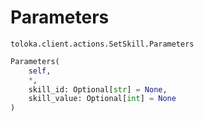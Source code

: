 # Parameters
`toloka.client.actions.SetSkill.Parameters`

```python
Parameters(
    self,
    *,
    skill_id: Optional[str] = None,
    skill_value: Optional[int] = None
)
```

